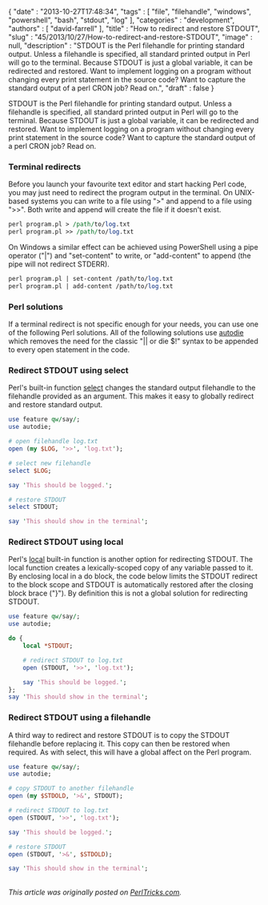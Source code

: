 {
   "date" : "2013-10-27T17:48:34",
   "tags" : [
      "file",
      "filehandle",
      "windows",
      "powershell",
      "bash",
      "stdout",
      "log"
   ],
   "categories" : "development",
   "authors" : [
      "david-farrell"
   ],
   "title" : "How to redirect and restore STDOUT",
   "slug" : "45/2013/10/27/How-to-redirect-and-restore-STDOUT",
   "image" : null,
   "description" : "STDOUT is the Perl filehandle for printing standard output. Unless a filehandle is specified, all standard printed output in Perl will go to the terminal. Because STDOUT is just a global variable, it can be redirected and restored. Want to implement logging on a program without changing every print statement in the source code? Want to capture the standard output of a perl CRON job? Read on.",
   "draft" : false
}


STDOUT is the Perl filehandle for printing standard output. Unless a filehandle is specified, all standard printed output in Perl will go to the terminal. Because STDOUT is just a global variable, it can be redirected and restored. Want to implement logging on a program without changing every print statement in the source code? Want to capture the standard output of a perl CRON job? Read on.

### Terminal redirects

Before you launch your favourite text editor and start hacking Perl code, you may just need to redirect the program output in the terminal. On UNIX-based systems you can write to a file using "\>" and append to a file using "\>\>". Both write and append will create the file if it doesn't exist.

```perl
perl program.pl > /path/to/log.txt
perl program.pl >> /path/to/log.txt
```

On Windows a similar effect can be achieved using PowerShell using a pipe operator ("|") and "set-content" to write, or "add-content" to append (the pipe will not redirect STDERR).

```perl
perl program.pl | set-content /path/to/log.txt
perl program.pl | add-content /path/to/log.txt
```

### Perl solutions

If a terminal redirect is not specific enough for your needs, you can use one of the following Perl solutions. All of the following solutions use [autodie](https://metacpan.org/pod/autodie) which removes the need for the classic "|| or die $!" syntax to be appended to every open statement in the code.

### Redirect STDOUT using select

Perl's built-in function [select](http://perldoc.perl.org/functions/select.html) changes the standard output filehandle to the filehandle provided as an argument. This makes it easy to globally redirect and restore standard output.

```perl
use feature qw/say/;
use autodie;

# open filehandle log.txt
open (my $LOG, '>>', 'log.txt');

# select new filehandle
select $LOG;

say 'This should be logged.';

# restore STDOUT
select STDOUT;

say 'This should show in the terminal';
```

### Redirect STDOUT using local

Perl's [local](http://perldoc.perl.org/functions/local.html) built-in function is another option for redirecting STDOUT. The local function creates a lexically-scoped copy of any variable passed to it. By enclosing local in a do block, the code below limits the STDOUT redirect to the block scope and STDOUT is automatically restored after the closing block brace ("}"). By definition this is not a global solution for redirecting STDOUT.

```perl
use feature qw/say/;
use autodie;

do {
    local *STDOUT;

    # redirect STDOUT to log.txt
    open (STDOUT, '>>', 'log.txt');

    say 'This should be logged.';
};
say 'This should show in the terminal';
```

### Redirect STDOUT using a filehandle

A third way to redirect and restore STDOUT is to copy the STDOUT filehandle before replacing it. This copy can then be restored when required. As with select, this will have a global affect on the Perl program.

```perl
use feature qw/say/;
use autodie;

# copy STDOUT to another filehandle
open (my $STDOLD, '>&', STDOUT);

# redirect STDOUT to log.txt
open (STDOUT, '>>', 'log.txt');

say 'This should be logged.';

# restore STDOUT
open (STDOUT, '>&', $STDOLD);

say 'This should show in the terminal';
```

\
*This article was originally posted on [PerlTricks.com](http://perltricks.com).*

